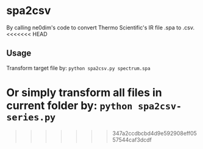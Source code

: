# spa2csv
By calling ne0dim's code to convert Thermo Scientific's IR file .spa to .csv. 
<<<<<<< HEAD

## Usage
Transform target file by:
`python spa2csv.py spectrum.spa`

Or simply transform all files in current folder by:
`python spa2csv-series.py`
=======
>>>>>>> 347a2ccdbcbd4d9e592908eff0557544caf3dcdf

